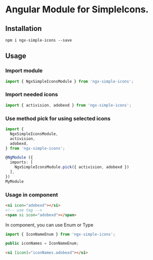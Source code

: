 # Angular Module for SimpleIcons.  

## Installation

```
npm i ngx-simple-icons --save
```

## Usage

### Import module

```typescript
import { NgxSimpleIconsModule } from 'ngx-simple-icons';
```

### Import needed icons

```typescript
import { activision, adobexd } from 'ngx-simple-icons';
```

### Use method pick for using selected icons

```typescript
import { 
  NgxSimpleIconsModule, 
  activision,
  adobexd,
} from 'ngx-simple-icons';

@NgModule ({
  imports: [
    NgxSimpleIconsModule.pick({ activision, adobexd })
  ],
})
MyModule
```

### Usage in component

```html
<si icon="adobexd"></si>
<!-- use tag -->
<span si icon="adobexd"></span>

```

In component, you can use Enum or Type

```typescript
import { IconNameEnum } from 'ngx-simple-icons';

public iconNames = IconNameEnum;
```

```html
<si [icon]="iconNames.adobexd"></si>
```
